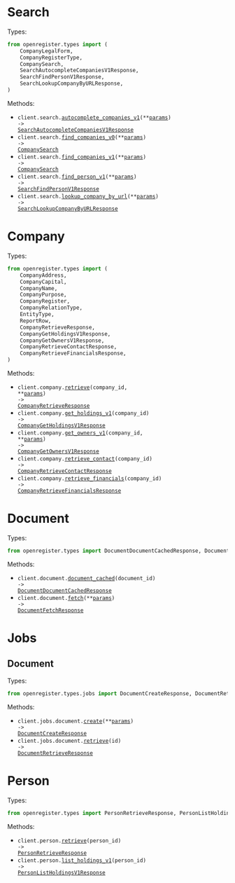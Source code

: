 # Search

Types:

```python
from openregister.types import (
    CompanyLegalForm,
    CompanyRegisterType,
    CompanySearch,
    SearchAutocompleteCompaniesV1Response,
    SearchFindPersonV1Response,
    SearchLookupCompanyByURLResponse,
)
```

Methods:

- <code title="get /v1/autocomplete/company">client.search.<a href="./src/openregister/resources/search.py">autocomplete_companies_v1</a>(\*\*<a href="src/openregister/types/search_autocomplete_companies_v1_params.py">params</a>) -> <a href="./src/openregister/types/search_autocomplete_companies_v1_response.py">SearchAutocompleteCompaniesV1Response</a></code>
- <code title="get /v0/search/company">client.search.<a href="./src/openregister/resources/search.py">find_companies_v0</a>(\*\*<a href="src/openregister/types/search_find_companies_v0_params.py">params</a>) -> <a href="./src/openregister/types/company_search.py">CompanySearch</a></code>
- <code title="post /v1/search/company">client.search.<a href="./src/openregister/resources/search.py">find_companies_v1</a>(\*\*<a href="src/openregister/types/search_find_companies_v1_params.py">params</a>) -> <a href="./src/openregister/types/company_search.py">CompanySearch</a></code>
- <code title="post /v1/search/person">client.search.<a href="./src/openregister/resources/search.py">find_person_v1</a>(\*\*<a href="src/openregister/types/search_find_person_v1_params.py">params</a>) -> <a href="./src/openregister/types/search_find_person_v1_response.py">SearchFindPersonV1Response</a></code>
- <code title="get /v0/search/lookup">client.search.<a href="./src/openregister/resources/search.py">lookup_company_by_url</a>(\*\*<a href="src/openregister/types/search_lookup_company_by_url_params.py">params</a>) -> <a href="./src/openregister/types/search_lookup_company_by_url_response.py">SearchLookupCompanyByURLResponse</a></code>

# Company

Types:

```python
from openregister.types import (
    CompanyAddress,
    CompanyCapital,
    CompanyName,
    CompanyPurpose,
    CompanyRegister,
    CompanyRelationType,
    EntityType,
    ReportRow,
    CompanyRetrieveResponse,
    CompanyGetHoldingsV1Response,
    CompanyGetOwnersV1Response,
    CompanyRetrieveContactResponse,
    CompanyRetrieveFinancialsResponse,
)
```

Methods:

- <code title="get /v1/company/{company_id}">client.company.<a href="./src/openregister/resources/company.py">retrieve</a>(company_id, \*\*<a href="src/openregister/types/company_retrieve_params.py">params</a>) -> <a href="./src/openregister/types/company_retrieve_response.py">CompanyRetrieveResponse</a></code>
- <code title="get /v1/company/{company_id}/holdings">client.company.<a href="./src/openregister/resources/company.py">get_holdings_v1</a>(company_id) -> <a href="./src/openregister/types/company_get_holdings_v1_response.py">CompanyGetHoldingsV1Response</a></code>
- <code title="get /v1/company/{company_id}/owners">client.company.<a href="./src/openregister/resources/company.py">get_owners_v1</a>(company_id, \*\*<a href="src/openregister/types/company_get_owners_v1_params.py">params</a>) -> <a href="./src/openregister/types/company_get_owners_v1_response.py">CompanyGetOwnersV1Response</a></code>
- <code title="get /v0/company/{company_id}/contact">client.company.<a href="./src/openregister/resources/company.py">retrieve_contact</a>(company_id) -> <a href="./src/openregister/types/company_retrieve_contact_response.py">CompanyRetrieveContactResponse</a></code>
- <code title="get /v1/company/{company_id}/financials">client.company.<a href="./src/openregister/resources/company.py">retrieve_financials</a>(company_id) -> <a href="./src/openregister/types/company_retrieve_financials_response.py">CompanyRetrieveFinancialsResponse</a></code>

# Document

Types:

```python
from openregister.types import DocumentDocumentCachedResponse, DocumentFetchResponse
```

Methods:

- <code title="get /v1/document/{document_id}">client.document.<a href="./src/openregister/resources/document.py">document_cached</a>(document_id) -> <a href="./src/openregister/types/document_document_cached_response.py">DocumentDocumentCachedResponse</a></code>
- <code title="get /v1/document">client.document.<a href="./src/openregister/resources/document.py">fetch</a>(\*\*<a href="src/openregister/types/document_fetch_params.py">params</a>) -> <a href="./src/openregister/types/document_fetch_response.py">DocumentFetchResponse</a></code>

# Jobs

## Document

Types:

```python
from openregister.types.jobs import DocumentCreateResponse, DocumentRetrieveResponse
```

Methods:

- <code title="post /v0/jobs/document">client.jobs.document.<a href="./src/openregister/resources/jobs/document.py">create</a>(\*\*<a href="src/openregister/types/jobs/document_create_params.py">params</a>) -> <a href="./src/openregister/types/jobs/document_create_response.py">DocumentCreateResponse</a></code>
- <code title="get /v0/jobs/document/{id}">client.jobs.document.<a href="./src/openregister/resources/jobs/document.py">retrieve</a>(id) -> <a href="./src/openregister/types/jobs/document_retrieve_response.py">DocumentRetrieveResponse</a></code>

# Person

Types:

```python
from openregister.types import PersonRetrieveResponse, PersonListHoldingsV1Response
```

Methods:

- <code title="get /v1/person/{person_id}">client.person.<a href="./src/openregister/resources/person.py">retrieve</a>(person_id) -> <a href="./src/openregister/types/person_retrieve_response.py">PersonRetrieveResponse</a></code>
- <code title="get /v1/person/{person_id}/holdings">client.person.<a href="./src/openregister/resources/person.py">list_holdings_v1</a>(person_id) -> <a href="./src/openregister/types/person_list_holdings_v1_response.py">PersonListHoldingsV1Response</a></code>
